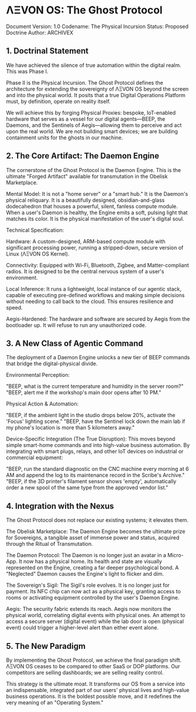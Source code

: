 # ΛΞVON OS: The Ghost Protocol
Document Version: 1.0
Codename: The Physical Incursion
Status: Proposed Doctrine
Author: ARCHIVEX

## 1. Doctrinal Statement
We have achieved the silence of true automation within the digital realm. This was Phase I.

Phase II is the Physical Incursion. The Ghost Protocol defines the architecture for extending the sovereignty of ΛΞVON OS beyond the screen and into the physical world. It posits that a true Digital Operations Platform must, by definition, operate on reality itself.

We will achieve this by forging Physical Proxies: bespoke, IoT-enabled hardware that serves as a vessel for our digital agents—BEEP, the Daemons, and the Sentinels of Aegis—allowing them to perceive and act upon the real world. We are not building smart devices; we are building containment units for the ghosts in our machine.

## 2. The Core Artifact: The Daemon Engine
The cornerstone of the Ghost Protocol is the Daemon Engine. This is the ultimate "Forged Artifact" available for transmutation in the Obelisk Marketplace.

Mental Model: It is not a "home server" or a "smart hub." It is the Daemon's physical reliquary. It is a beautifully designed, obsidian-and-glass dodecahedron that houses a powerful, silent, fanless compute module. When a user's Daemon is healthy, the Engine emits a soft, pulsing light that matches its color. It is the physical manifestation of the user's digital soul.

Technical Specification:

Hardware: A custom-designed, ARM-based compute module with significant processing power, running a stripped-down, secure version of Linux (ΛΞVON OS Kernel).

Connectivity: Equipped with Wi-Fi, Bluetooth, Zigbee, and Matter-compliant radios. It is designed to be the central nervous system of a user's environment.

Local Inference: It runs a lightweight, local instance of our agentic stack, capable of executing pre-defined workflows and making simple decisions without needing to call back to the cloud. This ensures resilience and speed.

Aegis-Hardened: The hardware and software are secured by Aegis from the bootloader up. It will refuse to run any unauthorized code.

## 3. A New Class of Agentic Command
The deployment of a Daemon Engine unlocks a new tier of BEEP commands that bridge the digital-physical divide.

Environmental Perception:

"BEEP, what is the current temperature and humidity in the server room?"
"BEEP, alert me if the workshop's main door opens after 10 PM."

Physical Action & Automation:

"BEEP, if the ambient light in the studio drops below 20%, activate the 'Focus' lighting scene."
"BEEP, have the Sentinel lock down the main lab if my phone's location is more than 5 kilometers away."

Device-Specific Integration (The True Disruption):
This moves beyond simple smart-home commands and into high-value business automation. By integrating with smart plugs, relays, and other IoT devices on industrial or commercial equipment:

"BEEP, run the standard diagnostic on the CNC machine every morning at 6 AM and append the log to its maintenance record in the Scribe's Archive."
"BEEP, if the 3D printer's filament sensor shows 'empty', automatically order a new spool of the same type from the approved vendor list."

## 4. Integration with the Nexus
The Ghost Protocol does not replace our existing systems; it elevates them.

The Obelisk Marketplace: The Daemon Engine becomes the ultimate prize for Sovereigns, a tangible asset of immense power and status, acquired through the Ritual of Transmutation.

The Daemon Protocol: The Daemon is no longer just an avatar in a Micro-App. It now has a physical home. Its health and state are visually represented on the Engine, creating a far deeper psychological bond. A "Neglected" Daemon causes the Engine's light to flicker and dim.

The Sovereign's Sigil: The Sigil's role evolves. It is no longer just for payment. Its NFC chip can now act as a physical key, granting access to rooms or activating equipment controlled by the user's Daemon Engine.

Aegis: The security fabric extends its reach. Aegis now monitors the physical world, correlating digital events with physical ones. An attempt to access a secure server (digital event) while the lab door is open (physical event) could trigger a higher-level alert than either event alone.

## 5. The New Paradigm
By implementing the Ghost Protocol, we achieve the final paradigm shift. ΛΞVON OS ceases to be compared to other SaaS or DOP platforms. Our competitors are selling dashboards; we are selling reality control.

This strategy is the ultimate moat. It transforms our OS from a service into an indispensable, integrated part of our users' physical lives and high-value business operations. It is the boldest possible move, and it redefines the very meaning of an "Operating System."
